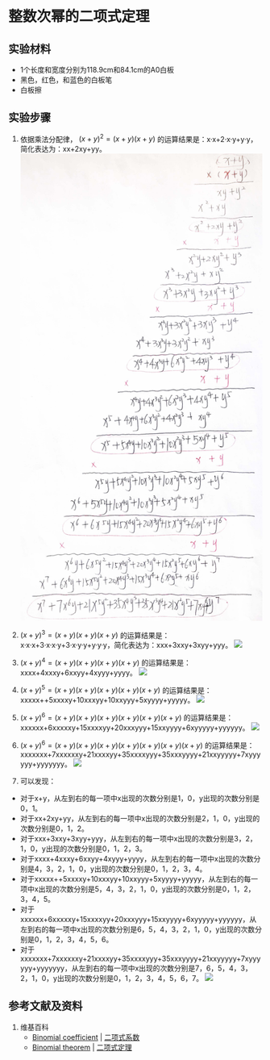 # 整数次幂的二项式定理

## 实验材料

- 1个长度和宽度分别为118.9cm和84.1cm的A0白板
- 黑色，红色，和蓝色的白板笔
- 白板擦

## 实验步骤

1. 依据乘法分配律， $(x+y)^2 = (x+y)(x+y)$ 的运算结果是：x·x+2·x·y+y·y，简化表达为：xx+2xy+yy。
![](/images/数系/二项式定理/整数次幂的二项式定理/1a1.jpg)

2.  $(x+y)^3 = (x+y)(x+y)(x+y)$ 的运算结果是：x·x·x+3·x·x·y+3·x·y·y+y·y·y，简化表达为：xxx+3xxy+3xyy+yyy。
![](/images/数系/二项式定理/整数次幂的二项式定理/2a1.jpg)

3.  $(x+y)^4 = (x+y)(x+y)(x+y)(x+y)$ 的运算结果是：xxxx+4xxxy+6xxyy+4xyyy+yyyy。
![](/images/数系/二项式定理/整数次幂的二项式定理/3a1.jpg)

4.  $(x+y)^5 = (x+y)(x+y)(x+y)(x+y)(x+y)$ 的运算结果是：xxxxx++5xxxxy+10xxxyy+10xxyyy+5xyyyy+yyyyy。
![](/images/数系/二项式定理/整数次幂的二项式定理/4a1.jpg)

5.  $(x+y)^6 = (x+y)(x+y)(x+y)(x+y)(x+y)(x+y)$ 的运算结果是：xxxxxx+6xxxxxy+15xxxxyy+20xxxyyy+15xxyyyy+6xyyyyy+yyyyyy。
![](/images/数系/二项式定理/整数次幂的二项式定理/5a1.jpg)

6.  $(x+y)^6 = (x+y)(x+y)(x+y)(x+y)(x+y)(x+y)(x+y)$ 的运算结果是：xxxxxxx+7xxxxxxy+21xxxxyy+35xxxxyyy+35xxxyyyy+21xxyyyyy+7xyyyyyy+yyyyyyy。
![](/images/数系/二项式定理/整数次幂的二项式定理/6a1.jpg)

7. 可以发现：
- 对于x+y，从左到右的每一项中x出现的次数分别是1，0，y出现的次数分别是0，1。
- 对于xx+2xy+yy，从左到右的每一项中x出现的次数分别是2，1，0，y出现的次数分别是0，1，2。
- 对于xxx+3xxy+3xyy+yyy，从左到右的每一项中x出现的次数分别是3，2，1，0，y出现的次数分别是0，1，2，3。
- 对于xxxx+4xxxy+6xxyy+4xyyy+yyyy，从左到右的每一项中x出现的次数分别是4，3，2，1，0，y出现的次数分别是0，1，2，3，4。
- 对于xxxxx++5xxxxy+10xxxyy+10xxyyy+5xyyyy+yyyyy，从左到右的每一项中x出现的次数分别是5，4，3，2，1，0，y出现的次数分别是0，1，2，3，4，5。
- 对于xxxxxx+6xxxxxy+15xxxxyy+20xxxyyy+15xxyyyy+6xyyyyy+yyyyyy，从左到右的每一项中x出现的次数分别是6，5，4，3，2，1，0，y出现的次数分别是0，1，2，3，4，5，6。
- 对于xxxxxxx+7xxxxxxy+21xxxxyy+35xxxxyyy+35xxxyyyy+21xxyyyyy+7xyyyyyy+yyyyyyy，从左到右的每一项中x出现的次数分别是7，6，5，4，3，2，1，0，y出现的次数分别是0，1，2，3，4，5，6，7。
![](/images/数系/二项式定理/整数次幂的二项式定理/7a1.jpg)

## 参考文献及资料

1. 维基百科
	- [Binomial coefficient](https://en.wikipedia.org/wiki/Binomial_coefficient) | [二项式系数](https://zh.wikipedia.org/wiki/%E4%BA%8C%E9%A0%85%E5%BC%8F%E4%BF%82%E6%95%B8) 
	- [Binomial theorem](https://en.wikipedia.org/wiki/Binomial_theorem) | [二项式定理](https://zh.wikipedia.org/wiki/%E4%BA%8C%E9%A1%B9%E5%BC%8F%E5%AE%9A%E7%90%86) 